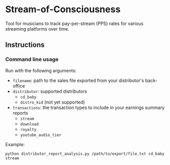 # Stream-of-Consciousness
Tool for musicians to track pay-per-stream (PPS) rates for various streaming platforms over time.


## Instructions
### Command line usage
Run with the following arguments:

- `filename`: path to the sales file exported from your distributor's back-office
- `distributor`: supported distributors
  - `cd_baby`
  - `distro_kid` (not yet supported)
- `transactions`: the transaction types to include in your earnings summary reports
  - `stream`
  - `download`
  - `royalty`
  - `youtube_audio_tier`
  
Example:
```
python distributor_report_analysis.py /path/to/export/file.txt cd_baby stream
```
